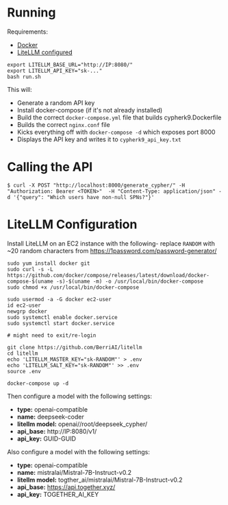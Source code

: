 # Running

Requirements:
- [Docker](https://www.docker.com/)
- [LiteLLM configured](#litellm-configuration)

```
export LITELLM_BASE_URL="http://IP:8080/"
export LITELLM_API_KEY="sk-..."
bash run.sh
```

This will:
- Generate a random API key
- Install docker-compose (if it's not already installed)
- Build the correct `docker-compose.yml` file that builds cypherk9.Dockerfile
- Builds the correct `nginx.conf` file
- Kicks everything off with `docker-compose -d` which exposes port 8000
- Displays the API key and writes it to `cypherk9_api_key.txt`


# Calling the API

`$ curl -X POST "http://localhost:8000/generate_cypher/" -H "Authorization: Bearer <TOKEN>"  -H "Content-Type: application/json" -d '{"query": "Which users have non-null SPNs?"}'`


# LiteLLM Configuration

Install LiteLLM on an EC2 instance with the following- replace `RANDOM` with ~20 random characters from https://1password.com/password-generator/

```
sudo yum install docker git
sudo curl -s -L https://github.com/docker/compose/releases/latest/download/docker-compose-$(uname -s)-$(uname -m) -o /usr/local/bin/docker-compose
sudo chmod +x /usr/local/bin/docker-compose

sudo usermod -a -G docker ec2-user
id ec2-user
newgrp docker
sudo systemctl enable docker.service
sudo systemctl start docker.service

# might need to exit/re-login

git clone https://github.com/BerriAI/litellm
cd litellm
echo 'LITELLM_MASTER_KEY="sk-RANDOM"' > .env
echo 'LITELLM_SALT_KEY="sk-RANDOM"' >> .env
source .env

docker-compose up -d
```

Then configure a model with the following settings:
- **type:** openai-compatible
- **name:** deepseek-coder
- **litellm model:** openai//root/deepseek_cypher/
- **api_base:** http://IP:8080/v1/
- **api_key:** GUID-GUID

Also configure a model with the following settings:
- **type:** openai-compatible
- **name:** mistralai/Mistral-7B-Instruct-v0.2
- **litellm model:** togther_ai/mistralai/Mistral-7B-Instruct-v0.2
- **api_base:** https://api.together.xyz/
- **api_key:** TOGETHER_AI_KEY
